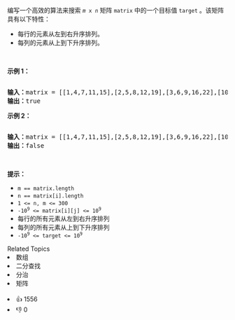 <p>编写一个高效的算法来搜索&nbsp;<code><em>m</em>&nbsp;x&nbsp;<em>n</em></code>&nbsp;矩阵 <code>matrix</code> 中的一个目标值 <code>target</code> 。该矩阵具有以下特性：</p>

<ul> 
 <li>每行的元素从左到右升序排列。</li> 
 <li>每列的元素从上到下升序排列。</li> 
</ul>

<p>&nbsp;</p>

<p><b>示例 1：</b></p> 
<img alt="" src="https://assets.leetcode-cn.com/aliyun-lc-upload/uploads/2020/11/25/searchgrid2.jpg" /> 
<pre>
<b>输入：</b>matrix = [[1,4,7,11,15],[2,5,8,12,19],[3,6,9,16,22],[10,13,14,17,24],[18,21,23,26,30]], target = 5
<b>输出：</b>true
</pre>

<p><b>示例 2：</b></p> 
<img alt="" src="https://assets.leetcode-cn.com/aliyun-lc-upload/uploads/2020/11/25/searchgrid.jpg" /> 
<pre>
<b>输入：</b>matrix = [[1,4,7,11,15],[2,5,8,12,19],[3,6,9,16,22],[10,13,14,17,24],[18,21,23,26,30]], target = 20
<b>输出：</b>false
</pre>

<p>&nbsp;</p>

<p><strong>提示：</strong></p>

<ul> 
 <li><code>m == matrix.length</code></li> 
 <li><code>n == matrix[i].length</code></li> 
 <li><code>1 &lt;= n, m &lt;= 300</code></li> 
 <li><code>-10<sup>9</sup>&nbsp;&lt;= matrix[i][j] &lt;= 10<sup>9</sup></code></li> 
 <li>每行的所有元素从左到右升序排列</li> 
 <li>每列的所有元素从上到下升序排列</li> 
 <li><code>-10<sup>9</sup>&nbsp;&lt;= target &lt;= 10<sup>9</sup></code></li> 
</ul>

<div><div>Related Topics</div><div><li>数组</li><li>二分查找</li><li>分治</li><li>矩阵</li></div></div><br><div><li>👍 1556</li><li>👎 0</li></div>